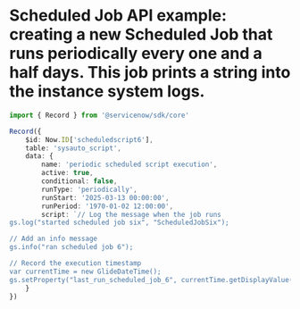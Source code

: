 # Scheduled Job API example: creating a new Scheduled Job that runs periodically every one and a half days. This job prints a string into the instance system logs.
```typescript
import { Record } from '@servicenow/sdk/core'

Record({
	$id: Now.ID['scheduledscript6'],
	table: 'sysauto_script',
	data: {
		name: 'periodic scheduled script execution',
		active: true,
		conditional: false,
		runType: 'periodically',
		runStart: '2025-03-13 00:00:00',
		runPeriod: '1970-01-02 12:00:00',
		script: `// Log the message when the job runs
gs.log("started scheduled job six", "ScheduledJobSix");

// Add an info message
gs.info("ran scheduled job 6");

// Record the execution timestamp
var currentTime = new GlideDateTime();
gs.setProperty("last_run_scheduled_job_6", currentTime.getDisplayValue());`
	}
})
```